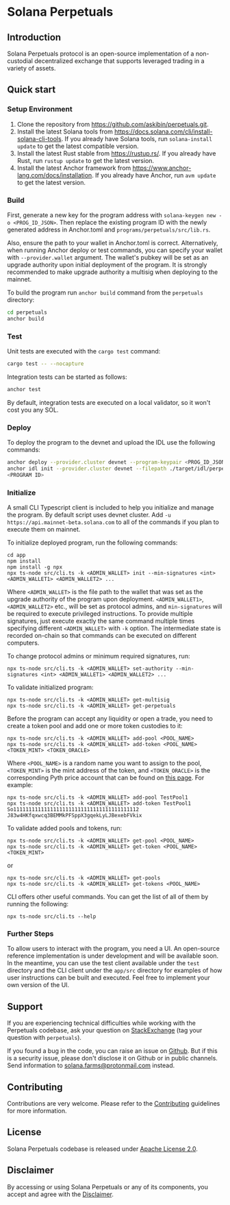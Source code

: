 # Solana Perpetuals

## Introduction

Solana Perpetuals protocol is an open-source implementation of a non-custodial decentralized exchange that supports leveraged trading in a variety of assets.

## Quick start

### Setup Environment

1. Clone the repository from https://github.com/askibin/perpetuals.git.
2. Install the latest Solana tools from https://docs.solana.com/cli/install-solana-cli-tools. If you already have Solana tools, run `solana-install update` to get the latest compatible version.
3. Install the latest Rust stable from https://rustup.rs/. If you already have Rust, run `rustup update` to get the latest version.
4. Install the latest Anchor framework from https://www.anchor-lang.com/docs/installation. If you already have Anchor, run `avm update` to get the latest version.

### Build

First, generate a new key for the program address with `solana-keygen new -o <PROG_ID_JSON>`. Then replace the existing program ID with the newly generated address in Anchor.toml and `programs/perpetuals/src/lib.rs`.

Also, ensure the path to your wallet in Anchor.toml is correct. Alternatively, when running Anchor deploy or test commands, you can specify your wallet with `--provider.wallet` argument. The wallet's pubkey will be set as an upgrade authority upon initial deployment of the program. It is strongly recommended to make upgrade authority a multisig when deploying to the mainnet.

To build the program run `anchor build` command from the `perpetuals` directory:

```sh
cd perpetuals
anchor build
```

### Test

Unit tests are executed with the `cargo test` command:

```sh
cargo test -- --nocapture
```

Integration tests can be started as follows:

```sh
anchor test
```

By default, integration tests are executed on a local validator, so it won't cost you any SOL.

### Deploy

To deploy the program to the devnet and upload the IDL use the following commands:

```sh
anchor deploy --provider.cluster devnet --program-keypair <PROG_ID_JSON>
anchor idl init --provider.cluster devnet --filepath ./target/idl/perpetuals.json
<PROGRAM ID>
```

### Initialize

A small CLI Typescript client is included to help you initialize and manage the program. By default script uses devnet cluster. Add `-u https://api.mainnet-beta.solana.com` to all of the commands if you plan to execute them on mainnet.

To initialize deployed program, run the following commands:

```
cd app
npm install
npm install -g npx
npx ts-node src/cli.ts -k <ADMIN_WALLET> init --min-signatures <int> <ADMIN_WALLET1> <ADMIN_WALLET2> ...
```

Where `<ADMIN_WALLET>` is the file path to the wallet that was set as the upgrade authority of the program upon deployment. `<ADMIN_WALLET1>`, `<ADMIN_WALLET2>` etc., will be set as protocol admins, and `min-signatures` will be required to execute privileged instructions. To provide multiple signatures, just execute exactly the same command multiple times specifying different `<ADMIN_WALLET>` with `-k` option. The intermediate state is recorded on-chain so that commands can be executed on different computers.

To change protocol admins or minimum required signatures, run:

```
npx ts-node src/cli.ts -k <ADMIN_WALLET> set-authority --min-signatures <int> <ADMIN_WALLET1> <ADMIN_WALLET2> ...
```

To validate initialized program:

```
npx ts-node src/cli.ts -k <ADMIN_WALLET> get-multisig
npx ts-node src/cli.ts -k <ADMIN_WALLET> get-perpetuals
```

Before the program can accept any liquidity or open a trade, you need to create a token pool and add one or more token custodies to it:

```
npx ts-node src/cli.ts -k <ADMIN_WALLET> add-pool <POOL_NAME>
npx ts-node src/cli.ts -k <ADMIN_WALLET> add-token <POOL_NAME> <TOKEN_MINT> <TOKEN_ORACLE>
```

Where `<POOL_NAME>` is a random name you want to assign to the pool, `<TOKEN_MINT>` is the mint address of the token, and `<TOKEN_ORACLE>` is the corresponding Pyth price account that can be found on [this page](https://pyth.network/price-feeds?cluster=devnet). For example:

```
npx ts-node src/cli.ts -k <ADMIN_WALLET> add-pool TestPool1
npx ts-node src/cli.ts -k <ADMIN_WALLET> add-token TestPool1 So11111111111111111111111111111111111111112 J83w4HKfqxwcq3BEMMkPFSppX3gqekLyLJBexebFVkix
```

To validate added pools and tokens, run:

```
npx ts-node src/cli.ts -k <ADMIN_WALLET> get-pool <POOL_NAME>
npx ts-node src/cli.ts -k <ADMIN_WALLET> get-token <POOL_NAME> <TOKEN_MINT>
```

or

```
npx ts-node src/cli.ts -k <ADMIN_WALLET> get-pools
npx ts-node src/cli.ts -k <ADMIN_WALLET> get-tokens <POOL_NAME>
```

CLI offers other useful commands. You can get the list of all of them by running the following:

```
npx ts-node src/cli.ts --help
```

### Further Steps

To allow users to interact with the program, you need a UI. An open-source reference implementation is under development and will be available soon. In the meantime, you can use the test client available under the `test` directory and the CLI client under the `app/src` directory for examples of how user instructions can be built and executed. Feel free to implement your own version of the UI.

## Support

If you are experiencing technical difficulties while working with the Perpetuals codebase, ask your question on [StackExchange](https://solana.stackexchange.com) (tag your question with `perpetuals`).

If you found a bug in the code, you can raise an issue on [Github](https://github.com/askibin/perpetuals). But if this is a security issue, please don't disclose it on Github or in public channels. Send information to solana.farms@protonmail.com instead.

## Contributing

Contributions are very welcome. Please refer to the [Contributing](https://github.com/solana-labs/solana/blob/master/CONTRIBUTING.md) guidelines for more information.

## License

Solana Perpetuals codebase is released under [Apache License 2.0](LICENSE).

## Disclaimer

By accessing or using Solana Perpetuals or any of its components, you accept and agree with the [Disclaimer](DISCLAIMER.md).
